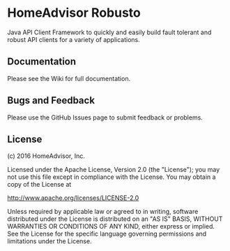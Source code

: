 # HomeAdvisor Robusto
Java API Client Framework to quickly and easily build fault tolerant and robust API clients for a variety of applications.

## Documentation

Please see the Wiki for full documentation.

## Bugs and Feedback

Please use the GitHub Issues page to submit feedback or problems.

## License

(c) 2016 HomeAdvisor, Inc.

Licensed under the Apache License, Version 2.0 (the "License"); you may not use this file except in compliance with the License. You may obtain a copy of the License at

http://www.apache.org/licenses/LICENSE-2.0

Unless required by applicable law or agreed to in writing, software distributed under the License is distributed on an "AS IS" BASIS, WITHOUT WARRANTIES OR CONDITIONS OF ANY KIND, either express or implied. See the License for the specific language governing permissions and limitations under the License.

